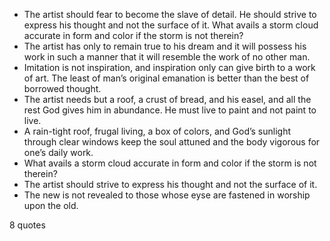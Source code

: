  - The artist should fear to become the slave of detail. He should strive to express his thought and not the surface of it. What avails a storm cloud accurate in form and color if the storm is not therein?
 - The artist has only to remain true to his dream and it will possess his work in such a manner that it will resemble the work of no other man.
 - Imitation is not inspiration, and inspiration only can give birth to a work of art. The least of man’s original emanation is better than the best of borrowed thought.
 - The artist needs but a roof, a crust of bread, and his easel, and all the rest God gives him in abundance. He must live to paint and not paint to live.
 - A rain-tight roof, frugal living, a box of colors, and God’s sunlight through clear windows keep the soul attuned and the body vigorous for one’s daily work.
 - What avails a storm cloud accurate in form and color if the storm is not therein?
 - The artist should strive to express his thought and not the surface of it.
 - The new is not revealed to those whose eyse are fastened in worship upon the old.

8 quotes